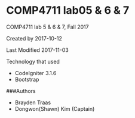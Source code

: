 # COMP4711 lab05 & 6 & 7
COMP4711 lab 5 & 6 & 7, Fall 2017

Created by
 2017-10-12
 
Last Modified
 2017-11-03

Technology that used
- CodeIgniter 3.1.6
- Bootstrap

###Authors
- Brayden Traas
- Dongwon(Shawn) Kim (Captain)
###
